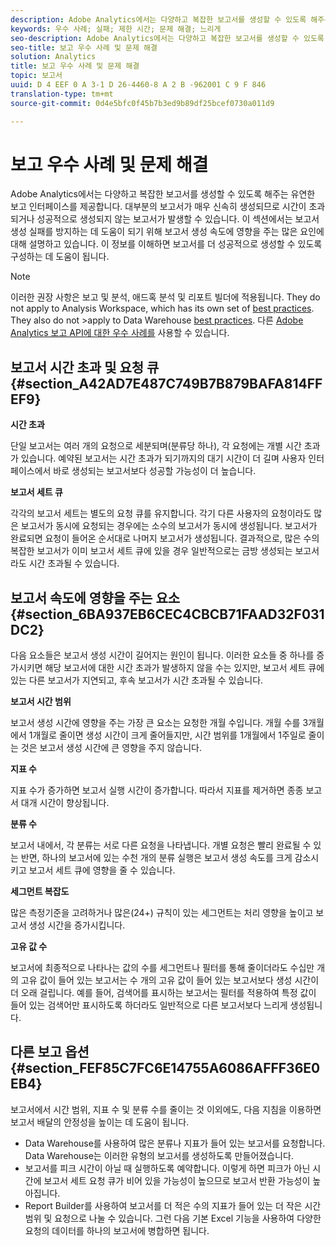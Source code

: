 ```yaml
---
description: Adobe Analytics에서는 다양하고 복잡한 보고서를 생성할 수 있도록 해주는 유연한 보고 인터페이스를 제공합니다. 대부분의 보고서가 매우 신속히 생성되므로 시간이 초과되거나 성공적으로 생성되지 않는 보고서가 발생할 수 있습니다. 이 섹션에서는 보고서 생성 실패를 방지하는 데 도움이 되기 위해 보고서 생성 속도에 영향을 주는 많은 요인에 대해 설명하고 있습니다. 이 정보를 이해하면 보고서를 더 성공적으로 생성할 수 있도록 구성하는 데 도움이 됩니다.
keywords: 우수 사례; 실패; 제한 시간; 문제 해결; 느리게
seo-description: Adobe Analytics에서는 다양하고 복잡한 보고서를 생성할 수 있도록 해주는 유연한 보고 인터페이스를 제공합니다. 대부분의 보고서가 매우 신속히 생성되므로 시간이 초과되거나 성공적으로 생성되지 않는 보고서가 발생할 수 있습니다. 이 섹션에서는 보고서 생성 실패를 방지하는 데 도움이 되기 위해 보고서 생성 속도에 영향을 주는 많은 요인에 대해 설명하고 있습니다. 이 정보를 이해하면 보고서를 더 성공적으로 생성할 수 있도록 구성하는 데 도움이 됩니다.
seo-title: 보고 우수 사례 및 문제 해결
solution: Analytics
title: 보고 우수 사례 및 문제 해결
topic: 보고서
uuid: D 4 EEF 0 A 3-1 D 26-4460-8 A 2 B -962001 C 9 F 846
translation-type: tm+mt
source-git-commit: 0d4e5bfc0f45b7b3ed9b89df25bcef0730a011d9

---
```



# 보고 우수 사례 및 문제 해결

Adobe Analytics에서는 다양하고 복잡한 보고서를 생성할 수 있도록 해주는 유연한 보고 인터페이스를 제공합니다. 대부분의 보고서가 매우 신속히 생성되므로 시간이 초과되거나 성공적으로 생성되지 않는 보고서가 발생할 수 있습니다. 이 섹션에서는 보고서 생성 실패를 방지하는 데 도움이 되기 위해 보고서 생성 속도에 영향을 주는 많은 요인에 대해 설명하고 있습니다. 이 정보를 이해하면 보고서를 더 성공적으로 생성할 수 있도록 구성하는 데 도움이 됩니다.

>[!NOte]
>이러한 권장 사항은 보고 및 분석, 애드혹 분석 및 리포트 빌더에 적용됩니다.
>They do not apply to Analysis Workspace, which has its own set of [best practices](/help/analyze/analysis-workspace/optimizing-performance.md). They also do not &gt;apply to Data Warehouse [best practices](https://marketing.adobe.com/resources/help/en_US/reference/?f=data_warehouse_bp). 다른
>[Adobe Analytics 보고 API에 대한 우수 사례를](https://marketing.adobe.com/developer/en_US/get-started/best-practices/c-best-practices) 사용할 수 있습니다.

## 보고서 시간 초과 및 요청 큐 {#section_A42AD7E487C749B7B879BAFA814FFEF9}

**시간 초과**

단일 보고서는 여러 개의 요청으로 세분되며(분류당 하나), 각 요청에는 개별 시간 초과가 있습니다. 예약된 보고서는 시간 초과가 되기까지의 대기 시간이 더 길며 사용자 인터페이스에서 바로 생성되는 보고서보다 성공할 가능성이 더 높습니다.

**보고서 세트 큐**

각각의 보고서 세트는 별도의 요청 큐를 유지합니다. 각기 다른 사용자의 요청이라도 많은 보고서가 동시에 요청되는 경우에는 소수의 보고서가 동시에 생성됩니다. 보고서가 완료되면 요청이 들어온 순서대로 나머지 보고서가 생성됩니다. 결과적으로, 많은 수의 복잡한 보고서가 이미 보고서 세트 큐에 있을 경우 일반적으로는 금방 생성되는 보고서라도 시간 초과될 수 있습니다.

## 보고서 속도에 영향을 주는 요소 {#section_6BA937EB6CEC4CBCB71FAAD32F031DC2}

다음 요소들은 보고서 생성 시간이 길어지는 원인이 됩니다. 이러한 요소들 중 하나를 증가시키면 해당 보고서에 대한 시간 초과가 발생하지 않을 수는 있지만, 보고서 세트 큐에 있는 다른 보고서가 지연되고, 후속 보고서가 시간 초과될 수 있습니다.

**보고서 시간 범위**

보고서 생성 시간에 영향을 주는 가장 큰 요소는 요청한 개월 수입니다. 개월 수를 3개월에서 1개월로 줄이면 생성 시간이 크게 줄어들지만, 시간 범위를 1개월에서 1주일로 줄이는 것은 보고서 생성 시간에 큰 영향을 주지 않습니다.

**지표 수**

지표 수가 증가하면 보고서 실행 시간이 증가합니다. 따라서 지표를 제거하면 종종 보고서 대개 시간이 향상됩니다.

**분류 수**

보고서 내에서, 각 분류는 서로 다른 요청을 나타냅니다. 개별 요청은 빨리 완료될 수 있는 반면, 하나의 보고서에 있는 수천 개의 분류 실행은 보고서 생성 속도를 크게 감소시키고 보고서 세트 큐에 영향을 줄 수 있습니다.

**세그먼트 복잡도**

많은 측정기준을 고려하거나 많은(24+) 규칙이 있는 세그먼트는 처리 영향을 높이고 보고서 생성 시간을 증가시킵니다.

**고유 값 수**

보고서에 최종적으로 나타나는 값의 수를 세그먼트나 필터를 통해 줄이더라도 수십만 개의 고유 값이 들어 있는 보고서는 수 개의 고유 값이 들어 있는 보고서보다 생성 시간이 더 오래 걸립니다. 예를 들어, 검색어를 표시하는 보고서는 필터를 적용하여 특정 값이 들어 있는 검색어만 표시하도록 하더라도 일반적으로 다른 보고서보다 느리게 생성됩니다.

## 다른 보고 옵션 {#section_FEF85C7FC6E14755A6086AFFF36E0EB4}

보고서에서 시간 범위, 지표 수 및 분류 수를 줄이는 것 이외에도, 다음 지침을 이용하면 보고서 배달의 안정성을 높이는 데 도움이 됩니다.

* Data Warehouse를 사용하여 많은 분류나 지표가 들어 있는 보고서를 요청합니다. Data Warehouse는 이러한 유형의 보고서를 생성하도록 만들어졌습니다.
* 보고서를 피크 시간이 아닐 때 실행하도록 예약합니다. 이렇게 하면 피크가 아닌 시간에 보고서 세트 요청 큐가 비어 있을 가능성이 높으므로 보고서 반환 가능성이 높아집니다.
* Report Builder를 사용하여 보고서를 더 적은 수의 지표가 들어 있는 더 작은 시간 범위 및 요청으로 나눌 수 있습니다. 그런 다음 기본 Excel 기능을 사용하여 다양한 요청의 데이터를 하나의 보고서에 병합하면 됩니다.

